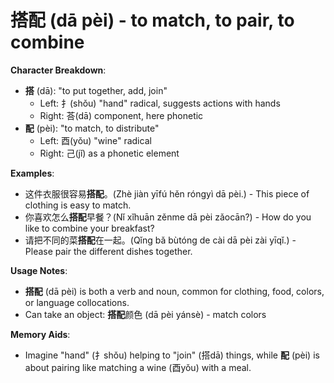# **搭配 (dā pèi) - to match, to pair, to combine**

**Character Breakdown**:  
- **搭** (dā): "to put together, add, join"
  - Left: 扌(shǒu) "hand" radical, suggests actions with hands
  - Right: 荅(dā) component, here phonetic  
- **配** (pèi): "to match, to distribute"
  - Left: 酉(yǒu) "wine" radical
  - Right: 己(jǐ) as a phonetic element

**Examples**:  
- 这件衣服很容易**搭配**。(Zhè jiàn yīfú hěn róngyì dā pèi.) - This piece of clothing is easy to match.  
- 你喜欢怎么**搭配**早餐？(Nǐ xǐhuān zěnme dā pèi zǎocān?) - How do you like to combine your breakfast?  
- 请把不同的菜**搭配**在一起。(Qǐng bǎ bùtóng de cài dā pèi zài yīqǐ.) - Please pair the different dishes together.

**Usage Notes**:  
- **搭配** (dā pèi) is both a verb and noun, common for clothing, food, colors, or language collocations.  
- Can take an object: **搭配**颜色 (dā pèi yánsè) - match colors

**Memory Aids**:  
- Imagine "hand" (扌shǒu) helping to "join" (搭dā) things, while **配** (pèi) is about pairing like matching a wine (酉yǒu) with a meal.